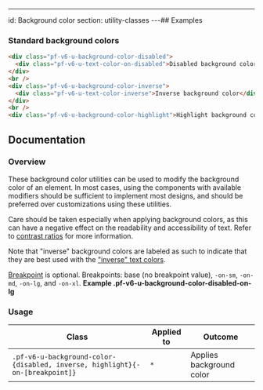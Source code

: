 ---
id: Background color
section: utility-classes
---## Examples

### Standard background colors

```html
<div class="pf-v6-u-background-color-disabled">
  <div class="pf-v6-u-text-color-on-disabled">Disabled background color</div>
</div>
<br />
<div class="pf-v6-u-background-color-inverse">
  <div class="pf-v6-u-text-color-inverse">Inverse background color</div>
</div>
<br />
<div class="pf-v6-u-background-color-highlight">Highlight background color</div>

```

## Documentation

### Overview

These background color utilities can be used to modify the background color of an element. In most cases, using the components with available modifiers should be sufficient to implement most designs, and should be preferred over customizations using these utilities.

Care should be taken especially when applying background colors, as this can have a negative effect on the readability and accessibility of text. Refer to [contrast ratios](/design-foundations/colors#contrast-ratios) for more information.

Note that "inverse" background colors are labeled as such to indicate that they are best used with the ["inverse" text colors](/utility-classes/text#inverse-colors).

[Breakpoint](/developer-resources/global-css-variables#breakpoint-variables-and-class-suffixes) is optional. Breakpoints: base (no breakpoint value), `-on-sm`, `-on-md`, `-on-lg`, and `-on-xl`. **Example .pf-v6-u-background-color-disabled-on-lg**

### Usage

| Class                             | Applied to | Outcome                            |
| --------------------------------- | ---------- | ---------------------------------- |
| `.pf-v6-u-background-color-{disabled, inverse, highlight}{-on-[breakpoint]}`                | `*`        | Applies background color |

